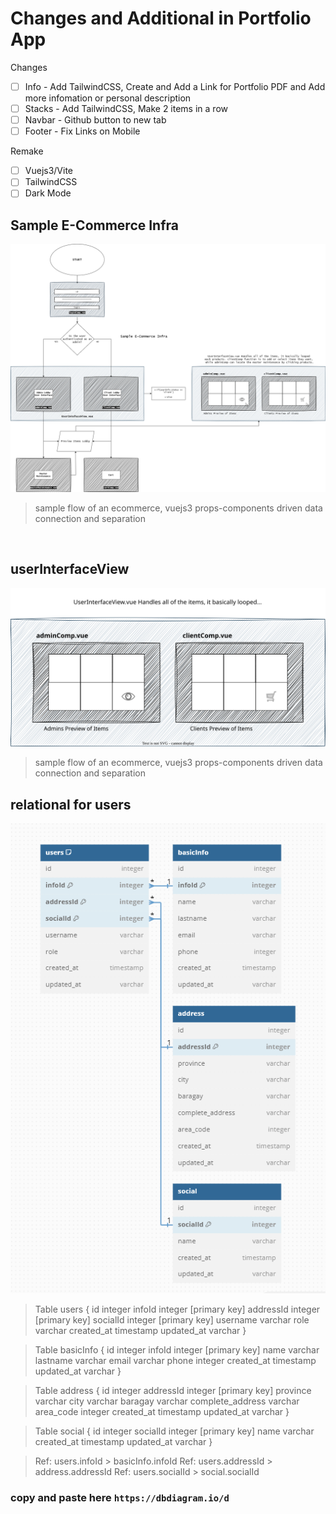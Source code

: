 <h1>Changes and Additional in Portfolio App</h1>

Changes
- [ ] Info - Add TailwindCSS, Create and Add a Link for Portfolio PDF and Add more infomation or personal description
- [ ] Stacks - Add TailwindCSS, Make 2 items in a row
- [ ] Navbar - Github button to new tab 
- [ ] Footer - Fix Links on Mobile

Remake
- [ ] Vuejs3/Vite
- [ ] TailwindCSS
- [ ] Dark Mode

## Sample E-Commerce Infra

<img src="./ecommerce-props-components.png" center>

> sample flow of an ecommerce, vuejs3 props-components driven data connection and separation

<br>

## userInterfaceView

<img src="./userInterfaceView.svg" center>

> sample flow of an ecommerce, vuejs3 props-components driven data connection and separation

## relational for users

<img src="./relational.png" center>

> Table users {
  id integer 
  infoId integer [primary key]
  addressId integer [primary key]
  socialId integer [primary key]
  username varchar
  role varchar
  created_at timestamp
  updated_at varchar
}

> Table basicInfo { 
  id integer 
  infoId integer [primary key]
  name varchar
  lastname varchar
  email varchar
  phone integer
  created_at timestamp
  updated_at varchar
}

> Table address {
  id integer 
  addressId integer [primary key]
  province varchar
  city varchar 
  baragay varchar
  complete_address varchar
  area_code integer
  created_at timestamp
  updated_at varchar
}

> Table social {
  id integer 
  socialId integer [primary key]
  name varchar
  created_at timestamp
  updated_at varchar
}

> Ref: users.infoId > basicInfo.infoId
> Ref: users.addressId > address.addressId
> Ref: users.socialId > social.socialId

### copy and paste here `https://dbdiagram.io/d`
